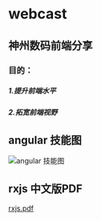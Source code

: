 # webcast
## 神州数码前端分享
### 目的：
##### 1.提升前端水平
##### 2.拓宽前端视野

## angular 技能图

![angular 技能图](https://github.com/digitalchina-iq/webcast-iq/blob/master/assets/angular.png)

## rxjs 中文版PDF

[rxjs.pdf](https://github.com/digitalchina-iq/webcast-iq/blob/master/assets/rxjs.pdf)
